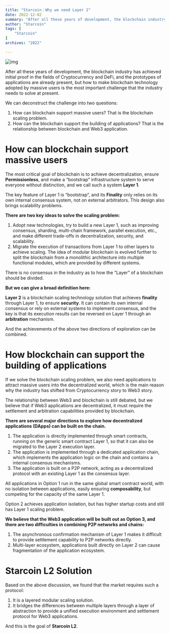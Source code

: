 ```yaml
---
title: "Starcoin：Why we need Layer 2"
date: 2022-12-02
summary: "After all these years of development, the blockchain industry has achieved initial proof in the fields of Cryptocurrency and DeFi, and the prototypes of applications are already present, but how to make blockchain technology adopted by massive users is the most important..."
author: "Starcoin"
tags: [
    "Starcoin"
]
archives: "2022"

---
```


![img](https://miro.medium.com/max/700/1*QAGehfwN6NFkW561ffring.png)

After all these years of development, the blockchain industry has achieved initial proof in the fields of Cryptocurrency and DeFi, and the prototypes of applications are already present, but how to make blockchain technology adopted by massive users is the most important challenge that the industry needs to solve at present.

We can deconstruct the challenge into two questions:

1. How can blockchain support massive users? That is the blockchain scaling problem.
2. How can the blockchain support the building of applications? That is the relationship between blockchain and Web3 application.

# How can blockchain support massive users[](https://rooch.network/docs/why-rooch#how-can-blockchain-support-massive-users)

The most critical goal of blockchain is to achieve decentralization, ensure **Permissionless**, and make a “bootstrap” infrastructure system to serve everyone without distinction, and we call such a system **Layer 1**.

The key feature of Layer 1 is “bootstrap”, and its **Finality** only relies on its own internal consensus system, not on external arbitrators. This design also brings scalability problems.

**There are two key ideas to solve the scaling problem:**

1. Adopt new technologies, try to build a new Layer 1, such as improving consensus, sharding, multi-chain framework, parallel execution, etc., and make different trade-offs in decentralization, security, and scalability.
2. Migrate the execution of transactions from Layer 1 to other layers to achieve scaling. The idea of modular blockchain is evolved further to split the blockchain from a monolithic architecture into multiple functional modules, which are provided by different systems.

There is no consensus in the industry as to how the “Layer” of a blockchain should be divided.

**But we can give a broad definition here:**

**Layer 2** is a blockchain scaling technology solution that achieves **finality** through Layer 1, to ensure **security**. It can contain its own internal consensus or rely on external systems to implement consensus, and the key is that its execution results can be reversed on Layer 1 through an **arbitration** mechanism.

And the achievements of the above two directions of exploration can be combined.

# How blockchain can support the building of applications[](https://rooch.network/docs/why-rooch#how-blockchain-can-support-the-building-of-applications)

If we solve the blockchain scaling problem, we also need applications to attract massive users into the decentralized world, which is the main reason why the industry has shifted from Cryptocurrency story to Web3 story.

The relationship between Web3 and blockchain is still debated, but we believe that if Web3 applications are decentralized, it must require the settlement and arbitration capabilities provided by blockchain.

**There are several major directions to explore how decentralized applications (DApps) can be built on the chain.**

1. The application is directly implemented through smart contracts, running on the generic smart contract Layer 1, so that it can also be migrated to the Layer 2 execution layer.
2. The application is implemented through a dedicated application chain, which implements the application logic on the chain and contains a internal consensus mechanisms.
3. The application is built on a P2P network, acting as a decentralized protocol with an existing Layer 1 as the consensus layer.

All applications in Option 1 run in the same global smart contract world, with no isolation between applications, easily ensuring **composability**, but competing for the capacity of the same Layer 1.

Option 2 achieves application isolation, but has higher startup costs and still has Layer 1 scaling problem.

**We believe that the Web3 application will be built out as Option 3, and there are two difficulties in combining P2P networks and chains:**

1. The asynchronous confirmation mechanism of Layer 1 makes it difficult to provide settlement capability to P2P networks directly.
2. Multi-layer ecosystem, applications built directly on Layer 2 can cause fragmentation of the application ecosystem.

# Starcoin L2 Solution[](https://rooch.network/docs/why-rooch#solution)

Based on the above discussion, we found that the market requires such a protocol:

1. It is a layered modular scaling solution.
2. It bridges the differences between multiple layers through a layer of abstraction to provide a unified execution environment and settlement protocol for Web3 applications.

And this is the goal of **Starcoin L2**.